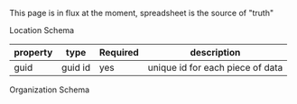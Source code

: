 This page is in flux at the moment, spreadsheet is the source of "truth" 

Location Schema

| property | type | Required | description|
|----------|------| ---------| -----------|
| guid | guid id  | yes      | unique id for each piece of data|



Organization Schema


